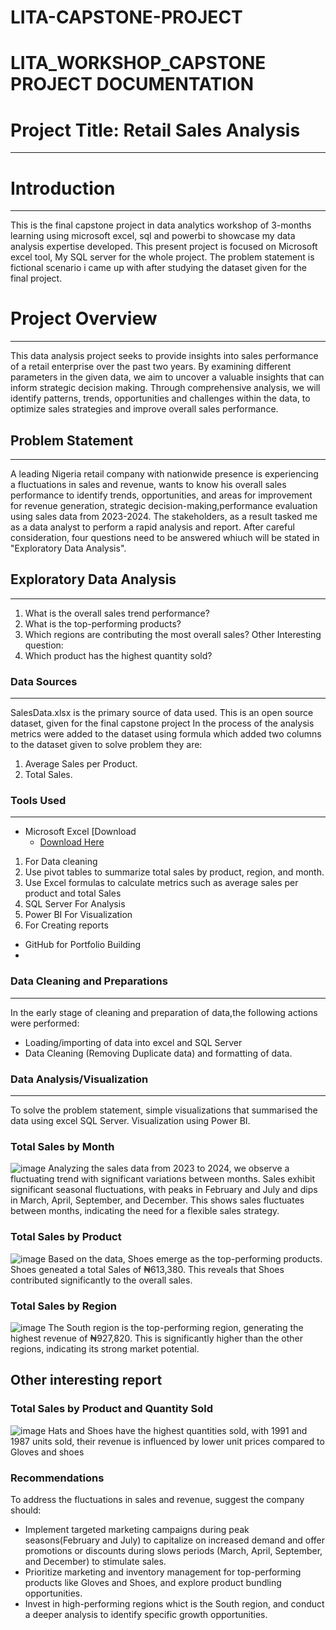 # LITA-CAPSTONE-PROJECT
# LITA_WORKSHOP_CAPSTONE PROJECT DOCUMENTATION

# Project Title: Retail Sales Analysis 
---
# Introduction
---
This is the final capstone project in data analytics workshop of 3-months learning using microsoft excel, sql and powerbi to showcase my data analysis expertise developed. 
This present project is focused on Microsoft excel tool, My SQL server for the whole project. The problem statement is fictional scenario i came up with after studying the dataset given for the final project.

# Project Overview
---
This data analysis project seeks to provide insights into sales performance of a retail enterprise over the past two years. By examining different parameters in the given data, we aim to uncover a valuable insights that can inform strategic decision making. Through comprehensive analysis, we will identify patterns, trends, opportunities and challenges within the data, to optimize sales strategies and improve overall sales performance.

## Problem Statement
---
A leading Nigeria retail company with nationwide presence is experiencing a fluctuations in sales and revenue, wants to know his overall sales performance to identify trends, opportunities, and areas for improvement for revenue generation, strategic decision-making,performance evaluation using sales data from 2023-2024. The stakeholders, as a result 
tasked me as a data analyst to perform a rapid analysis and report.
After careful consideration, four questions need to be answered whiuch will be stated in "Exploratory Data Analysis".

## Exploratory Data Analysis
---
1. What is the overall sales trend performance?
2. What is the top-performing products?
3. Which regions are contributing the most overall sales?
 Other Interesting question:
4. Which product has the highest quantity sold? 

### Data Sources
---
SalesData.xlsx is the primary source of data used. This is an open source dataset, given for the final capstone project
In the process of the analysis  metrics were added to the dataset using formula which added two columns to the dataset given to solve problem they are:
1. Average Sales per Product.
2. Total Sales.

### Tools Used
---

- Microsoft Excel  [Download
   - [Download Here](https://Microsoft.com)
1. For Data cleaning
2. Use pivot tables to summarize total sales by product, region, and month.
3. Use Excel formulas to calculate metrics such as average sales per product and 
   total Sales
5. SQL Server For Analysis
6. Power BI For Visualization
7. For Creating reports
- GitHub for Portfolio Building
- 

### Data Cleaning and Preparations
---

In the early stage of cleaning and preparation of data,the following actions were performed:

- Loading/importing of data into excel and SQL Server
- Data Cleaning (Removing Duplicate data) and formatting of data.


### Data Analysis/Visualization
---
To solve the problem statement, simple visualizations that summarised the data using excel  SQL Server. Visualization using Power BI.

### Total Sales by Month
![image](https://github.com/user-attachments/assets/2da80490-9468-4187-9375-b7886e72cb87)
Analyzing the sales data from 2023 to 2024, we observe a fluctuating trend with significant variations between months. Sales exhibit significant seasonal fluctuations, with peaks in February and July and dips in March, April, September, and December. This shows sales fluctuates between months, indicating the need for a flexible sales strategy.
### Total Sales by Product
![image](https://github.com/user-attachments/assets/164c88d9-95a7-42a1-a13e-11cdcd1c331a)
Based on the data, Shoes emerge as the top-performing products. Shoes geneated a total Sales of ₦613,380. This reveals that Shoes contributed significantly to the overall sales.

### Total Sales by Region
![image](https://github.com/user-attachments/assets/48bf1d8e-eed4-4330-839a-a1c53cceabf5)
The South region is the top-performing region, generating the highest revenue of ₦927,820. This is significantly higher than the other regions, indicating its strong market potential.

## Other interesting report
### Total Sales by Product and Quantity Sold
![image](https://github.com/user-attachments/assets/71db1fb4-a3ee-4e68-a18d-66597bad316a)
Hats and Shoes have the highest quantities sold, with 1991 and 1987 units sold, their revenue is influenced by lower unit prices compared to Gloves and shoes

### Recommendations 
To address the fluctuations in sales and revenue, suggest the company should:

  - Implement targeted marketing campaigns during peak seasons(February and July) to capitalize on increased demand and offer promotions or discounts during slows periods (March, April, 
    September, and December) to stimulate sales.
  - Prioritize marketing and inventory management for top-performing products like Gloves and Shoes, and explore product bundling opportunities.
  - Invest in high-performing regions whict is the South region, and conduct a deeper analysis to identify specific growth opportunities.
